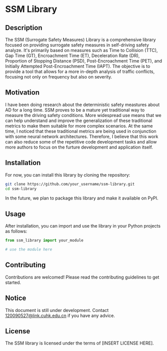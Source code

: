 # SSM Library

## Description

The SSM (Surrogate Safety Measures) Library is a comprehensive library focused on providing surrogate safety measures in self-driving safety analyze. It's primarily based on measures such as Time to Collision (TTC), Gap Time (GT), Encroachment Time (ET), Deceleration Rate (DR), Proportion of Stopping Distance (PSD), Post-Encroachment Time (PET), and Initially Attempted Post-Encroachment Time (IAPT). The objective is to provide a tool that allows for a more in-depth analysis of traffic conflicts, focusing not only on frequency but also on severity.

## Motivation
I have been doing research about the deterministic safety meastures about AD for a long time. SSM proves to be a mature yet traditional way to measure the driving safety conditions. More widespread use means that we can help understand and improve the generalization of these traditional metrics to make them suitable for more complex scenarios. At the same time, I noticed that these traditional metrics are being used in conjunction with some neural network architectures. Therefore, I believe that this work can also reduce some of the repetitive code development tasks and allow more authors to focus on the furture development and application itself.

## Installation

For now, you can install this library by cloning the repository:

```bash
git clone https://github.com/your_username/ssm-library.git
cd ssm-library
```

In the future, we plan to package this library and make it available on PyPI.

## Usage
After installation, you can import and use the library in your Python projects as follows:

```python
from ssm_library import your_module

# use the module here
```

## Contributing

Contributions are welcomed! Please read the contributing guidelines to get started.

## Notice
This document is still under development. Contact 120090527@link.cuhk.edu.cn if you have any advice.

## License

The SSM library is licensed under the terms of [INSERT LICENSE HERE].

